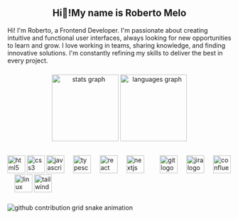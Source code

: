 <div>
  <h2 align="center">Hi👋!My name is Roberto Melo </h2>
  <p>
    Hi! I'm Roberto, a Frontend Developer.
    I'm passionate about creating intuitive and functional user interfaces, always looking for new opportunities to learn and grow. I love working in teams, sharing            knowledge, and finding innovative solutions. I'm constantly refining my skills to deliver the best in every project.
  </p>
</div>

###

<div align="center">
  <img
    src="https://github-readme-stats.vercel.app/api?username=robertodeoliveira&show_icons=true&theme=radical"
    height="150" 
    alt="stats graph" 
  />
  <img
    src="https://github-readme-stats.vercel.app/api/top-langs?username=robertodeoliveira&locale=en&hide_title=false&layout=compact&card_width=320&langs_count=5&theme=radical&hide_border=false"
    height="150" 
    alt="languages graph" 
  />
</div>

<img width="12" />

##

<div align="left">
  <img src="https://cdn.jsdelivr.net/gh/devicons/devicon/icons/html5/html5-original.svg" height="40" alt="html5 logo"  />
  <img src="https://cdn.jsdelivr.net/gh/devicons/devicon/icons/css3/css3-original.svg" height="40" alt="css3 logo"  />
  <img src="https://cdn.jsdelivr.net/gh/devicons/devicon/icons/javascript/javascript-original.svg" height="40" alt="javascript logo"  />
  <img width="12" />
  <img src="https://cdn.jsdelivr.net/gh/devicons/devicon/icons/typescript/typescript-original.svg" height="40" alt="typescript logo"  />
  <img width="12" />
  <img src="https://cdn.jsdelivr.net/gh/devicons/devicon/icons/react/react-original.svg" height="40" alt="react logo"  />
  <img width="12" />
  <img src="https://cdn.jsdelivr.net/gh/devicons/devicon/icons/nextjs/nextjs-original.svg" height="40" alt="nextjs logo"  />
  <img width="12" />
  <img width="12" />
  <img src="https://cdn.jsdelivr.net/gh/devicons/devicon/icons/git/git-original.svg" height="40" alt="git logo"  />
  <img width="12" />
  <img src="https://cdn.jsdelivr.net/gh/devicons/devicon/icons/jira/jira-original.svg" height="40" alt="jira logo"  />
  <img width="12" />
  <img src="https://cdn.jsdelivr.net/gh/devicons/devicon/icons/confluence/confluence-original.svg" height="40" alt="confluence logo"  />
  <img width="12" />
  <img src="https://cdn.jsdelivr.net/gh/devicons/devicon/icons/linux/linux-original.svg" height="40" alt="linux logo"  />
  <img src="https://cdn.jsdelivr.net/gh/devicons/devicon/icons/tailwindcss/tailwindcss-original-wordmark.svg" height="40" alt="tailwindcss logo"  />
  <img width="12" />
</div>

###

<picture>
  <source media="(prefers-color-scheme: dark)" srcset="https://raw.githubusercontent.com/robertodeoliveira/robertodeoliveira/output/github-contribution-grid-snake-dark.svg">
  <source media="(prefers-color-scheme: light)" srcset="https://raw.githubusercontent.com/robertodeoliveira/robertodeoliveira/robertodeoliveira/github-contribution-grid-snake.svg">
  <img alt="github contribution grid snake animation" src="https://raw.githubusercontent.com/robertodeoliveira/robertooliveira/output/github-contribution-grid-snake.svg">
</picture>

###
